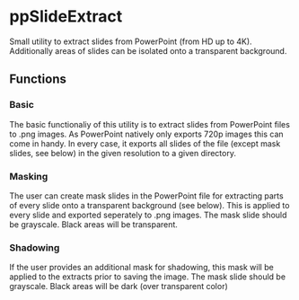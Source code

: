 # ppSlideExtract
Small utility to extract slides from PowerPoint (from HD up to 4K). Additionally areas of slides can be isolated onto a transparent background.
## Functions
### Basic
The basic functionaliy of this utility is to extract slides from PowerPoint files to .png images. As PowerPoint natively only exports 720p images this can come in handy.
In every case, it exports all slides of the file (except mask slides, see below) in the given resolution to a given directory.
### Masking
The user can create mask slides in the PowerPoint file for extracting parts of every slide onto a transparent background (see below).
This is applied to every slide and exported seperately to .png images.
The mask slide should be grayscale. Black areas will be transparent.
### Shadowing
If the user provides an additional mask for shadowing, this mask will be applied to the extracts prior to saving the image.
The mask slide should be grayscale. Black areas will be dark (over transparent color)
